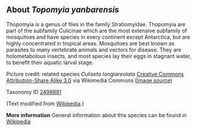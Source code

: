 **About *Topomyia yanbarensis***
-------------------------
Thopomyia is a genus of flies in the family Stratiomyidae. Thopomyia are part of the 
subfamily Culicinae which are the most extensive subfamily of mosquitoes and have 
species in every continent except Antarctica, but are highly concentrated in tropical 
areas. Mosquitoes are best known as parasites to many vertebrate animals and vectors for 
disease. They are holometabolous insects, and most species lay their eggs in stagnant 
water, to benefit their aquatic larval stage. 

Picture credit: related species *Culiseta longiareolata* [Creative Commons Attribution-Share Alike 3.0](https://creativecommons.org/licenses/by-sa/3.0) via Wikimedia Commons [(Image source)](https://en.wikipedia.org/wiki/File:Mosquito_2007-2.jpg)

Taxonomy ID [2498891](https://www.uniprot.org/taxonomy/2498891)

(Text modified from [Wikipedia](https://en.wikipedia.org/).)

**More information**
General information about this species can be found in [Wikipedia](https://en.wikipedia.org/wiki/List_of_mosquito_genera)
